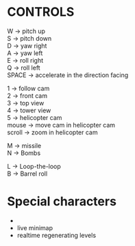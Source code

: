 CONTROLS
=========
W            -> pitch up  
S            -> pitch down  
D            -> yaw right  
A            -> yaw left  
E            -> roll right  
Q            -> roll left  
SPACE        -> accelerate in the direction facing  
  
1             -> follow cam  
2             -> front cam  
3             -> top view  
4             -> tower view  
5             -> helicopter cam  
mouse         -> move cam in helicopter cam  
scroll        -> zoom in helicopter cam  
  
M             -> missile  
N             -> Bombs  

L             -> Loop-the-loop  
B             -> Barrel roll  

Special characters  
======
* 
* live minimap  
* realtime regenerating levels  


